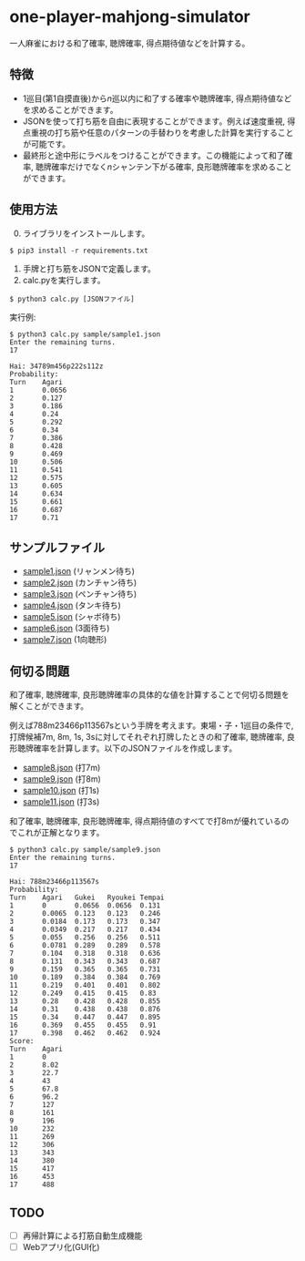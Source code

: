 # one-player-mahjong-simulator

一人麻雀における和了確率, 聴牌確率, 得点期待値などを計算する。

## 特徴
- 1巡目(第1自摸直後)から*n*巡以内に和了する確率や聴牌確率, 得点期待値などを求めることができます。
- JSONを使って打ち筋を自由に表現することができます。例えば速度重視, 得点重視の打ち筋や任意のパターンの手替わりを考慮した計算を実行することが可能です。
- 最終形と途中形にラベルをつけることができます。この機能によって和了確率, 聴牌確率だけでなく*n*シャンテン下がる確率, 良形聴牌確率を求めることができます。

## 使用方法
0. ライブラリをインストールします。
```
$ pip3 install -r requirements.txt
```
1. 手牌と打ち筋をJSONで定義します。
2. calc.pyを実行します。
```
$ python3 calc.py [JSONファイル]
```
実行例:
```
$ python3 calc.py sample/sample1.json
Enter the remaining turns.
17

Hai: 34789m456p222s112z
Probability:
Turn    Agari
1       0.0656
2       0.127
3       0.186
4       0.24
5       0.292
6       0.34
7       0.386
8       0.428
9       0.469
10      0.506
11      0.541
12      0.575
13      0.605
14      0.634
15      0.661
16      0.687
17      0.71
```

## サンプルファイル
- [sample1.json](sample/sample1.json) (リャンメン待ち)
- [sample2.json](sample/sample2.json) (カンチャン待ち)
- [sample3.json](sample/sample3.json) (ペンチャン待ち)
- [sample4.json](sample/sample4.json) (タンキ待ち)
- [sample5.json](sample/sample5.json) (シャボ待ち)
- [sample6.json](sample/sample6.json) (3面待ち)
- [sample7.json](sample/sample7.json) (1向聴形)

## 何切る問題
和了確率, 聴牌確率, 良形聴牌確率の具体的な値を計算することで何切る問題を解くことができます。

例えば788m23466p113567sという手牌を考えます。東場・子・1巡目の条件で, 打牌候補7m, 8m, 1s, 3sに対してそれぞれ打牌したときの和了確率, 聴牌確率, 良形聴牌確率を計算します。以下のJSONファイルを作成します。

- [sample8.json](sample/sample8.json) (打7m)
- [sample9.json](sample/sample9.json) (打8m)
- [sample10.json](sample/sample10.json) (打1s)
- [sample11.json](sample/sample11.json) (打3s)

和了確率, 聴牌確率, 良形聴牌確率, 得点期待値のすべてで打8mが優れているのでこれが正解となります。

```
$ python3 calc.py sample/sample9.json
Enter the remaining turns.
17

Hai: 788m23466p113567s
Probability:
Turn    Agari   Gukei   Ryoukei Tempai
1       0       0.0656  0.0656  0.131
2       0.0065  0.123   0.123   0.246
3       0.0184  0.173   0.173   0.347
4       0.0349  0.217   0.217   0.434
5       0.055   0.256   0.256   0.511
6       0.0781  0.289   0.289   0.578
7       0.104   0.318   0.318   0.636
8       0.131   0.343   0.343   0.687
9       0.159   0.365   0.365   0.731
10      0.189   0.384   0.384   0.769
11      0.219   0.401   0.401   0.802
12      0.249   0.415   0.415   0.83
13      0.28    0.428   0.428   0.855
14      0.31    0.438   0.438   0.876
15      0.34    0.447   0.447   0.895
16      0.369   0.455   0.455   0.91
17      0.398   0.462   0.462   0.924
Score:
Turn    Agari
1       0
2       8.02
3       22.7
4       43
5       67.8
6       96.2
7       127
8       161
9       196
10      232
11      269
12      306
13      343
14      380
15      417
16      453
17      488
```

## TODO
- [ ] 再帰計算による打筋自動生成機能
- [ ] Webアプリ化(GUI化)
